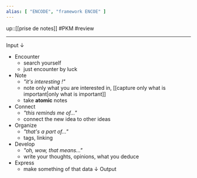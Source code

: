 ```yaml
---
alias: [ "ENCODE", "framework ENCOE" ]
---
```

up::[[prise de notes]]
#PKM #review 

----

Input
$\downarrow$
- Encounter
    - search yourself
    - just encounter by luck
- Note 
    - _"it's interesting !"_
    - note only what you are interested in, [[capture only what is important|only what is important]]
    - take **atomic** notes
- Connect 
    - _"this reminds me of..."_
    - connect the new idea to other ideas
- Organize 
    - _"that's a part of..."_
    - tags, linking
- Develop
    - _"oh, wow, that means..."_
    - write your thoughts, opinions, what you deduce
- Express 
    - make something of that data
$\downarrow$
Output



